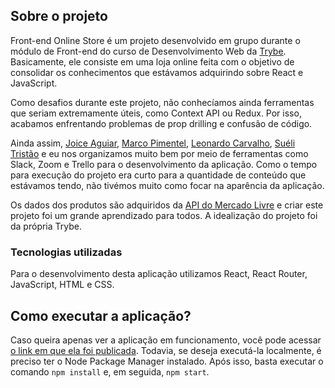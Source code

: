## Sobre o projeto
Front-end Online Store é um projeto desenvolvido em grupo durante o módulo de Front-end do curso de Desenvolvimento Web da [Trybe](https://betrybe.com). Basicamente, ele consiste em uma loja online feita com o objetivo de consolidar os conhecimentos que estávamos adquirindo sobre React e JavaScript.

Como desafios durante este projeto, não conhecíamos ainda ferramentas que seriam extremamente úteis, como Context API ou Redux. Por isso, acabamos enfrentando problemas de prop drilling e confusão de código.

Ainda assim, [Joice Aguiar](https://github.com/joiceaguiar), [Marco Pimentel](https://github.com/cothulio), [Leonardo Carvalho](https://github.com/LeoCarvalhoF), [Suéli Tristão](https://github.com/stcosta55) e eu nos organizamos muito bem por meio de ferramentas como Slack, Zoom e Trello para o desenvolvimento da aplicação. Como o tempo para execução do projeto era curto para a quantidade de conteúdo que estávamos tendo, não tivémos muito como focar na aparência da aplicação.

Os dados dos produtos são adquiridos da [API do Mercado Livre](https://developers.mercadolivre.com.br/pt_br/api-docs-pt-br) e criar este projeto foi um grande aprendizado para todos. A idealização do projeto foi da própria Trybe.
### Tecnologias utilizadas
Para o desenvolvimento desta aplicação utilizamos React, React Router, JavaScript, HTML e CSS.
## Como executar a aplicação?
Caso queira apenas ver a aplicação em funcionamento, você pode acessar [o link em que ela foi publicada](https://wes-santos.github.io/frontend-online-store). Todavia, se deseja executá-la localmente, é preciso ter o Node Package Manager instalado. Após isso, basta executar o comando `npm install` e, em seguida, `npm start`.

